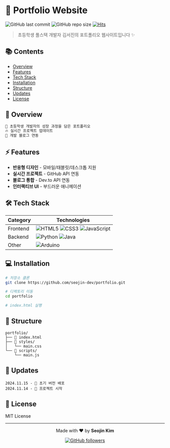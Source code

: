 # 🎨 Portfolio Website

![GitHub last commit](https://img.shields.io/github/last-commit/seojin-dev/seojin.tech)
![GitHub repo size](https://img.shields.io/github/repo-size/seojin-dev/seojin.tech)
[![Hits](https://hits.seeyoufarm.com/api/count/incr/badge.svg?url=https%3A%2F%2Fgithub.com%2Fseojin-dev%2Fportfolio&count_bg=%2379C83D&title_bg=%23555555&icon=&icon_color=%23E7E7E7&title=hits&edge_flat=false)](https://hits.seeyoufarm.com)

> 초등학생 풀스택 개발자 김서진의 포트폴리오 웹사이트입니다 ✨

## 📚 Contents

- [Overview](#overview)
- [Features](#features)
- [Tech Stack](#tech-stack)
- [Installation](#installation)
- [Structure](#structure)
- [Updates](#updates)
- [License](#license)

## 🌟 Overview

```bash
🎯 초등학생 개발자의 성장 과정을 담은 포트폴리오
🔥 실시간 프로젝트 업데이트
📝 개발 블로그 연동
```

## ⚡ Features

- **반응형 디자인** - 모바일/태블릿/데스크톱 지원
- **실시간 프로젝트** - GitHub API 연동
- **블로그 통합** - Dev.to API 연동
- **인터랙티브 UI** - 부드러운 애니메이션

## 🛠 Tech Stack

| Category | Technologies                                                                                                                                                                                                                                                                                                   |
| -------- | -------------------------------------------------------------------------------------------------------------------------------------------------------------------------------------------------------------------------------------------------------------------------------------------------------------- |
| Frontend | ![HTML5](https://img.shields.io/badge/HTML5-E34F26?style=flat-square&logo=html5&logoColor=white) ![CSS3](https://img.shields.io/badge/CSS3-1572B6?style=flat-square&logo=css3&logoColor=white) ![JavaScript](https://img.shields.io/badge/JavaScript-F7DF1E?style=flat-square&logo=javascript&logoColor=black) |
| Backend  | ![Python](https://img.shields.io/badge/Python-3776AB?style=flat-square&logo=python&logoColor=white) ![Java](https://img.shields.io/badge/Java-007396?style=flat-square&logo=java&logoColor=white)                                                                                                              |
| Other    | ![Arduino](https://img.shields.io/badge/Arduino-00979D?style=flat-square&logo=arduino&logoColor=white)                                                                                                                                                                                                         |

## 💻 Installation

```bash
# 저장소 클론
git clone https://github.com/seojin-dev/portfolio.git

# 디렉토리 이동
cd portfolio

# index.html 실행
```

## 📁 Structure

```
portfolio/
├── 📄 index.html
├── 📁 styles/
│   └── main.css
└── 📁 scripts/
    └── main.js
```

## 🔄 Updates

```
2024.11.15 - 🎉 초기 버전 배포
2024.11.14 - 🚀 프로젝트 시작
```

## 📜 License

MIT License

---

<p align="center">Made with ❤️ by <b>Seojin Kim</b></p>

<p align="center">
  <a href="https://github.com/seojin-dev">
    <img src="https://img.shields.io/github/followers/seojin-dev?label=Follow&style=social" alt="GitHub followers"/>
  </a>
</p>
